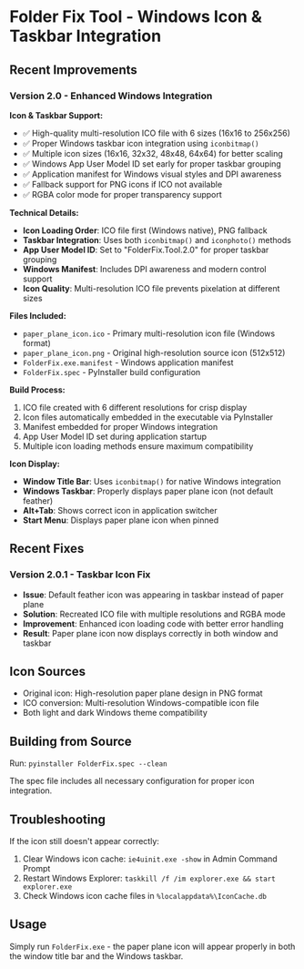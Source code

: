 # Folder Fix Tool - Windows Icon & Taskbar Integration

## Recent Improvements

### Version 2.0 - Enhanced Windows Integration

**Icon & Taskbar Support:**
- ✅ High-quality multi-resolution ICO file with 6 sizes (16x16 to 256x256)
- ✅ Proper Windows taskbar icon integration using `iconbitmap()`
- ✅ Multiple icon sizes (16x16, 32x32, 48x48, 64x64) for better scaling
- ✅ Windows App User Model ID set early for proper taskbar grouping
- ✅ Application manifest for Windows visual styles and DPI awareness
- ✅ Fallback support for PNG icons if ICO not available
- ✅ RGBA color mode for proper transparency support

**Technical Details:**
- **Icon Loading Order**: ICO file first (Windows native), PNG fallback
- **Taskbar Integration**: Uses both `iconbitmap()` and `iconphoto()` methods
- **App User Model ID**: Set to "FolderFix.Tool.2.0" for proper taskbar grouping
- **Windows Manifest**: Includes DPI awareness and modern control support
- **Icon Quality**: Multi-resolution ICO file prevents pixelation at different sizes

**Files Included:**
- `paper_plane_icon.ico` - Primary multi-resolution icon file (Windows format)
- `paper_plane_icon.png` - Original high-resolution source icon (512x512)
- `FolderFix.exe.manifest` - Windows application manifest
- `FolderFix.spec` - PyInstaller build configuration

**Build Process:**
1. ICO file created with 6 different resolutions for crisp display
2. Icon files automatically embedded in the executable via PyInstaller
3. Manifest embedded for proper Windows integration
4. App User Model ID set during application startup
5. Multiple icon loading methods ensure maximum compatibility

**Icon Display:**
- **Window Title Bar**: Uses `iconbitmap()` for native Windows integration
- **Windows Taskbar**: Properly displays paper plane icon (not default feather)
- **Alt+Tab**: Shows correct icon in application switcher
- **Start Menu**: Displays paper plane icon when pinned

## Recent Fixes

### Version 2.0.1 - Taskbar Icon Fix
- **Issue**: Default feather icon was appearing in taskbar instead of paper plane
- **Solution**: Recreated ICO file with multiple resolutions and RGBA mode
- **Improvement**: Enhanced icon loading code with better error handling
- **Result**: Paper plane icon now displays correctly in both window and taskbar

## Icon Sources
- Original icon: High-resolution paper plane design in PNG format
- ICO conversion: Multi-resolution Windows-compatible icon file
- Both light and dark Windows theme compatibility

## Building from Source
Run: `pyinstaller FolderFix.spec --clean`

The spec file includes all necessary configuration for proper icon integration.

## Troubleshooting
If the icon still doesn't appear correctly:
1. Clear Windows icon cache: `ie4uinit.exe -show` in Admin Command Prompt
2. Restart Windows Explorer: `taskkill /f /im explorer.exe && start explorer.exe`
3. Check Windows icon cache files in `%localappdata%\IconCache.db`

## Usage
Simply run `FolderFix.exe` - the paper plane icon will appear properly in both the window title bar and the Windows taskbar.
